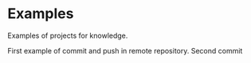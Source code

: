 # Examples
Examples of projects for knowledge.

First example of commit and push in remote repository.
Second commit
